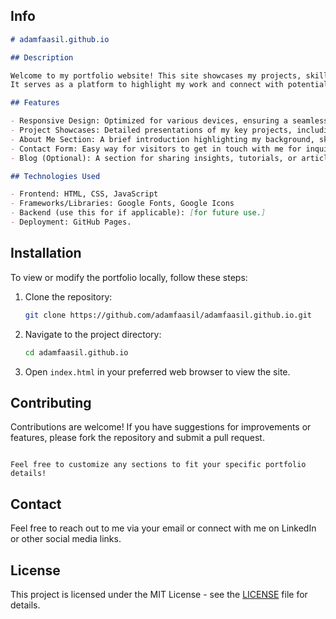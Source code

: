 ## Info

```markdown
# adamfaasil.github.io

## Description

Welcome to my portfolio website! This site showcases my projects, skills, and experiences as a developer.
It serves as a platform to highlight my work and connect with potential clients and collaborators in the future.

## Features

- Responsive Design: Optimized for various devices, ensuring a seamless user experience on desktops, tablets, and smartphones.
- Project Showcases: Detailed presentations of my key projects, including descriptions, technologies used, and links to live demos or repositories.
- About Me Section: A brief introduction highlighting my background, skills, and professional journey.
- Contact Form: Easy way for visitors to get in touch with me for inquiries or collaboration opportunities.
- Blog (Optional): A section for sharing insights, tutorials, or articles related to my field.

## Technologies Used

- Frontend: HTML, CSS, JavaScript
- Frameworks/Libraries: Google Fonts, Google Icons
- Backend (use this for if applicable): [for future use.]
- Deployment: GitHub Pages.

```

## Installation

To view or modify the portfolio locally, follow these steps:

1. Clone the repository:
   ```bash
   git clone https://github.com/adamfaasil/adamfaasil.github.io.git
   ```
2. Navigate to the project directory:
   ```bash
   cd adamfaasil.github.io
   ```
3. Open `index.html` in your preferred web browser to view the site.

## Contributing

Contributions are welcome! If you have suggestions for improvements or features, please fork the repository and submit a pull request.

```

Feel free to customize any sections to fit your specific portfolio details!

```

## Contact

Feel free to reach out to me via your email or connect with me on LinkedIn or other social media links.

## License

This project is licensed under the MIT License - see the [LICENSE](LICENSE) file for details.



